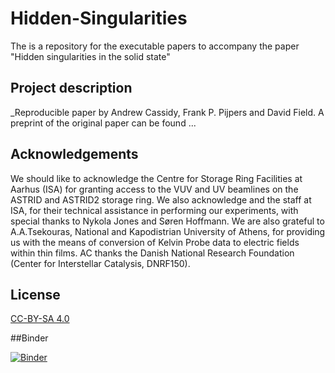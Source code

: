 # Hidden-Singularities
The is a repository for the executable papers to accompany the paper "Hidden singularities in the solid state"

## Project description
_Reproducible paper by Andrew Cassidy, Frank P. Pijpers and David Field. A preprint of the original paper can be found ...

## Acknowledgements
We should like to acknowledge the Centre for Storage Ring Facilities at Aarhus (ISA) for granting access to the VUV and UV beamlines on the ASTRID and ASTRID2 storage ring. We also acknowledge and the staff at ISA, for their technical assistance in performing our experiments, with special thanks to Nykola Jones and Søren Hoffmann. We are also grateful to A.A.Tsekouras, National and Kapodistrian University of Athens, for providing us with the means of conversion of Kelvin Probe data to electric fields within thin films. AC thanks the Danish National Research Foundation (Center for Interstellar Catalysis, DNRF150). 

## License
[CC-BY-SA 4.0](https://creativecommons.org/licenses/by-sa/4.0/deed.de)

##Binder

[![Binder](https://mybinder.org/badge_logo.svg)](https://mybinder.org/v2/gh/cassidy-andrew/Hidden-Singularities/main)

